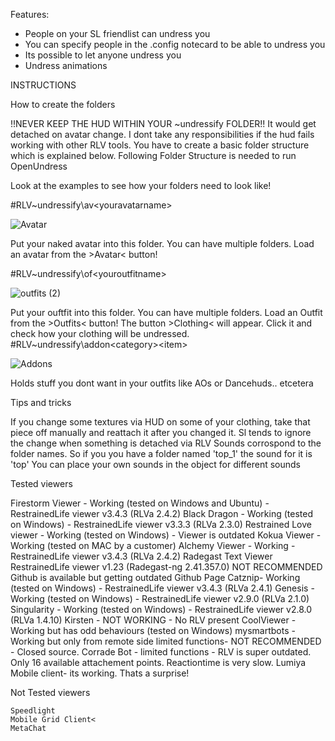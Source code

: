 Features:
- People on your SL friendlist can undress you
- You can specify people in the .config notecard to be able to undress you
- Its possible to let anyone undress you
- Undress animations

INSTRUCTIONS


How to create the folders

!!NEVER KEEP THE HUD WITHIN YOUR ~undressify FOLDER!! 
It would get detached on avatar change.
I dont take any responsibilities if the hud fails working with other RLV tools.
You have to create a basic folder structure which is explained below.
Following Folder Structure is needed to run OpenUndress

Look at the examples to see how your folders need to look like!

#RLV\~undressify\av\<youravatarname>

![Avatar](https://github.com/JoranJix/Undressify/assets/4482238/225f0f78-8195-4bb7-81c3-0dc1745f25ae)
    
Put your naked avatar into this folder. 
You can have multiple folders. Load an avatar from the >Avatar< button!

#RLV\~undressify\of\<youroutfitname>

![outfits (2)](https://github.com/JoranJix/Undressify/assets/4482238/74024574-533a-4f31-9574-f19164618187)
    
Put your ouftfit into this folder. 
You can have multiple folders. 
Load an Outfit from the >Outfits< button! 
The button >Clothing< will appear.
Click it and check how your clothing will be undressed. 
#RLV\~undressify\addon\<category>\<item>

![Addons](https://github.com/JoranJix/Undressify/assets/4482238/bc536f69-9b79-4f2c-ade0-532bd3b945eb)

Holds stuff you dont want in your outfits like AOs or Dancehuds.. etcetera


Tips and tricks

If you change some textures via HUD on some of your clothing,
take that piece off manually and reattach it after you changed it.
Sl tends to ignore the change when something is detached via RLV
Sounds corrospond to the folder names. So if you you have a folder named 'top_1' the sound for it is 'top'
You can place your own sounds in the object for different sounds


Tested viewers

Firestorm Viewer - Working (tested on Windows and Ubuntu) - RestrainedLife viewer v3.4.3 (RLVa 2.4.2)
Black Dragon - Working (tested on Windows) - RestrainedLife viewer v3.3.3 (RLVa 2.3.0)
Restrained Love viewer - Working (tested on Windows) - Viewer is outdated
Kokua Viewer - Working (tested on MAC by a customer)
Alchemy Viewer - Working - RestrainedLife viewer v3.4.3 (RLVa 2.4.2)
Radegast Text Viewer RestrainedLife viewer v1.23 (Radegast-ng 2.41.357.0) NOT RECOMMENDED 
    Github is available but getting outdated Github Page
Catznip- Working (tested on Windows) - RestrainedLife viewer v3.4.3 (RLVa 2.4.1)
Genesis - Working (tested on Windows) - RestrainedLife viewer v2.9.0 (RLVa 2.1.0)
Singularity - Working (tested on Windows) - RestrainedLife viewer v2.8.0 (RLVa 1.4.10)
Kirsten - NOT WORKING - No RLV present
CoolViewer - Working but has odd behaviours (tested on Windows)
mysmartbots - Working but only from remote side limited functions- NOT RECOMMENDED - Closed source.
Corrade Bot - limited functions - RLV is super outdated. Only 16 available attachement points. Reactiontime is very slow.
Lumiya Mobile client- its working. Thats a surprise!

Not Tested viewers

    Speedlight
    Mobile Grid Client<
    MetaChat

